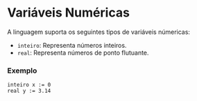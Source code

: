# Variáveis Numéricas

A linguagem suporta os seguintes tipos de variáveis númericas:

- `inteiro`: Representa números inteiros.
- `real`: Representa números de ponto flutuante.

### Exemplo

```lina
inteiro x := 0
real y := 3.14
```
